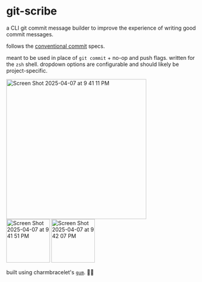 # git-scribe
a CLI git commit message builder to improve the experience of writing good commit messages.

follows the [conventional commit](https://www.conventionalcommits.org/en/about/) specs. 

meant to be used in place of `git commit` + no-op and push flags. written for the `zsh` shell. dropdown options are configurable and should likely be project-specific.

<img height="370" alt="Screen Shot 2025-04-07 at 9 41 11 PM" src="https://github.com/user-attachments/assets/a3b5d981-63a0-4d56-9fe7-2b96285877f3" /> <br>
<img height="115" alt="Screen Shot 2025-04-07 at 9 41 51 PM" src="https://github.com/user-attachments/assets/7914b5a9-fefb-47bc-9a6b-9e30aea819a9" />
<img height="115" alt="Screen Shot 2025-04-07 at 9 42 07 PM" src="https://github.com/user-attachments/assets/aa1eb1fd-6808-46c3-89b2-6e24d179ed5a" />

built using charmbracelet's [`gum`](https://github.com/charmbracelet/gum). 🧃🌠
